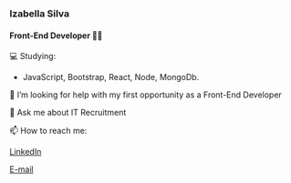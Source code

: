 
### Izabella Silva 

#### Front-End Developer 👩‍💻



💻 Studying:
- JavaScript, Bootstrap, React, Node, MongoDb.

🤔 I’m looking for help with my first opportunity as a Front-End Developer

 💬 Ask me about IT Recruitment
 
 📫 How to reach me:
 
 [LinkedIn](https://www.linkedin.com/in/izabella-silva-136724b1/)
 
 [E-mail](izabellaspv@gmail.com)


